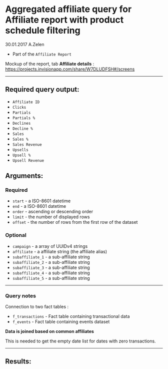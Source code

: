 # Aggregated affiliate query for Affiliate report with product schedule filtering

30.01.2017 A.Zelen

* Part of the `Affiliate Report`

Mockup of the report, tab **Affiliate details** :
https://projects.invisionapp.com/share/W7DLUDFSH#/screens

____

## Required query output:
* `Affiliate ID`		
* `Clicks`
* `Partials`	 	
* `Partials %`		
* `Declines`		
* `Decline %`
* `Sales`		
* `Sales %`		
* `Sales Revenue`		
* `Upsells`		
* `Upsell %`		
* `Upsell Revenue`


## Arguments:

### Required
* `start` - a ISO-8601 datetime
* `end` - a ISO-8601 datetime
* `order` - ascending or descending order
* `limit` - the number of displayed rows
* `offset` - the number of rows from the first row of the dataset

### Optional
* `campaign` -  a array of UUIDv4 strings
* `affiliate` -  a affiliate string (the affiliate alias)
* `subaffiliate_1` -  a sub-affiliate string
* `subaffiliate_2` -  a sub-affiliate string
* `subaffiliate_3` -  a sub-affiliate string
* `subaffiliate_4` -  a sub-affiliate string
* `subaffiliate_5` -  a sub-affiliate string

---
### Query notes

Connection to two fact tables :
* `f_transactions` - Fact table containing transactional data
* `f_events` - Fact table containing events dataset

**Data is joined based on common affiliates**


This is needed to get the empty date list for dates with zero transactions.

---
## Results:

```
```
